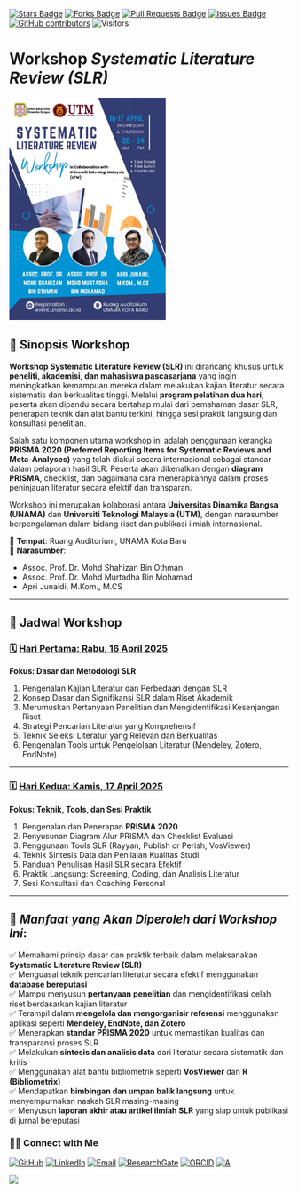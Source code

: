 <a href="https://github.com/drshahizan/short-course/stargazers"><img src="https://img.shields.io/github/stars/drshahizan/short-course" alt="Stars Badge"/></a>
<a href="https://github.com/drshahizan/short-course/network/members"><img src="https://img.shields.io/github/forks/drshahizan/short-course" alt="Forks Badge"/></a>
<a href="https://github.com/drshahizan/short-course/pulls"><img src="https://img.shields.io/github/issues-pr/drshahizan/short-course" alt="Pull Requests Badge"/></a>
<a href="https://github.com/drshahizan/short-course"><img src="https://img.shields.io/github/issues/drshahizan/short-course" alt="Issues Badge"/></a>
<a href="https://github.com/drshahizan/short-course/graphs/contributors"><img alt="GitHub contributors" src="https://img.shields.io/github/contributors/drshahizan/short-course?color=2b9348"></a>
![Visitors](https://api.visitorbadge.io/api/visitors?path=https%3A%2F%2Fgithub.com%2Fdrshahizan%2Fshort-course&labelColor=%23d9e3f0&countColor=%23697689&style=flat)


# Workshop *Systematic Literature Review (SLR)*

<a href="https://github.com/drshahizan/short-course/blob/main/workshop/25unama">
 <img src="https://github.com/drshahizan/short-course/blob/main/workshop/image/Unama%20SLR.jpeg" alt="Dr Shahizan SLR"  height="400">
</a> 

## 📌 Sinopsis Workshop

**Workshop Systematic Literature Review (SLR)** ini dirancang khusus untuk **peneliti, akademisi, dan mahasiswa pascasarjana** yang ingin meningkatkan kemampuan mereka dalam melakukan kajian literatur secara sistematis dan berkualitas tinggi. Melalui **program pelatihan dua hari**, peserta akan dipandu secara bertahap mulai dari pemahaman dasar SLR, penerapan teknik dan alat bantu terkini, hingga sesi praktik langsung dan konsultasi penelitian.

Salah satu komponen utama workshop ini adalah penggunaan kerangka **PRISMA 2020 (Preferred Reporting Items for Systematic Reviews and Meta-Analyses)** yang telah diakui secara internasional sebagai standar dalam pelaporan hasil SLR. Peserta akan dikenalkan dengan **diagram PRISMA**, checklist, dan bagaimana cara menerapkannya dalam proses peninjauan literatur secara efektif dan transparan.

Workshop ini merupakan kolaborasi antara **Universitas Dinamika Bangsa (UNAMA)** dan **Universiti Teknologi Malaysia (UTM)**, dengan narasumber berpengalaman dalam bidang riset dan publikasi ilmiah internasional.

📍 **Tempat**: Ruang Auditorium, UNAMA Kota Baru  
🎤 **Narasumber**:  
- Assoc. Prof. Dr. Mohd Shahizan Bin Othman  
- Assoc. Prof. Dr. Mohd Murtadha Bin Mohamad  
- Apri Junaidi, M.Kom., M.CS

---

## 📅 Jadwal Workshop

### 🗓 **[Hari Pertama: Rabu, 16 April 2025](mat/s1.md)**  
**Fokus: Dasar dan Metodologi SLR**

1. Pengenalan Kajian Literatur dan Perbedaan dengan SLR  
2. Konsep Dasar dan Signifikansi SLR dalam Riset Akademik  
3. Merumuskan Pertanyaan Penelitian dan Mengidentifikasi Kesenjangan Riset  
4. Strategi Pencarian Literatur yang Komprehensif  
5. Teknik Seleksi Literatur yang Relevan dan Berkualitas  
6. Pengenalan Tools untuk Pengelolaan Literatur (Mendeley, Zotero, EndNote)

---

### 🗓 **[Hari Kedua: Kamis, 17 April 2025](mat/s2.md)**  
**Fokus: Teknik, Tools, dan Sesi Praktik**

1. Pengenalan dan Penerapan **PRISMA 2020**  
2. Penyusunan Diagram Alur PRISMA dan Checklist Evaluasi  
3. Penggunaan Tools SLR (Rayyan, Publish or Perish, VosViewer)  
4. Teknik Sintesis Data dan Penilaian Kualitas Studi  
5. Panduan Penulisan Hasil SLR secara Efektif  
6. Praktik Langsung: Screening, Coding, dan Analisis Literatur  
7. Sesi Konsultasi dan Coaching Personal

---

## 🎯 *Manfaat yang Akan Diperoleh dari Workshop Ini*:

✅ Memahami prinsip dasar dan praktik terbaik dalam melaksanakan **Systematic Literature Review (SLR)**  
✅ Menguasai teknik pencarian literatur secara efektif menggunakan **database bereputasi**  
✅ Mampu menyusun **pertanyaan penelitian** dan mengidentifikasi celah riset berdasarkan kajian literatur  
✅ Terampil dalam **mengelola dan mengorganisir referensi** menggunakan aplikasi seperti **Mendeley, EndNote, dan Zotero**  
✅ Menerapkan **standar PRISMA 2020** untuk memastikan kualitas dan transparansi proses SLR  
✅ Melakukan **sintesis dan analisis data** dari literatur secara sistematik dan kritis  
✅ Menggunakan alat bantu bibliometrik seperti **VosViewer** dan **R (Bibliometrix)**  
✅ Mendapatkan **bimbingan dan umpan balik langsung** untuk menyempurnakan naskah SLR masing-masing  
✅ Menyusun **laporan akhir atau artikel ilmiah SLR** yang siap untuk publikasi di jurnal bereputasi

### 🙌🏻 Connect with Me
<p align="left">
    <a href="https://github.com/drshahizan" target="_blank"><img alt="GitHub" src="https://img.shields.io/badge/-@drshahizan-181717?style=flat-square&logo=GitHub&logoColor=white"></a>
    <a href="https://www.linkedin.com/in/drshahizan" target="_blank"><img alt="LinkedIn" src="https://img.shields.io/badge/-drshahizan-blue?style=flat-square&logo=Linkedin&logoColor=white&link=https://www.linkedin.com/in/drshahizan/"></a>
    <a href="mailto:shahizan@utm.my" target="_blank"><img alt="Email" src="https://img.shields.io/badge/-shahizan@utm.my-c14438?style=flat-square&logo=Gmail&logoColor=white&link=mailto:shahizan@utm.my.com"></a>
    <a href="https://www.researchgate.net/profile/Mohd-Othman-28" target="_blank"><img alt="ResearchGate" src="https://img.shields.io/badge/-ResearchGate-00CCBB?style=flat-square&logo=ResearchGate&logoColor=white"></a>
    <a href="https://orcid.org/0000-0003-4261-1873" target="_blank"><img alt="ORCID" src="https://img.shields.io/badge/-ORCID-A6CE39?style=flat-square&logo=ORCID&logoColor=white"></a> 
 <a href="https://visitorbadge.io/status?path=https%3A%2F%2Fgithub.com%2Fdrshahizan" target="_blank"><img alt="A" src="https://api.visitorbadge.io/api/visitors?path=https%3A%2F%2Fgithub.com%2Fdrshahizan&labelColor=%23697689&countColor=%23555555&style=plastic"></a>
 
![](https://hit.yhype.me/github/profile?user_id=81284918)
</p>

